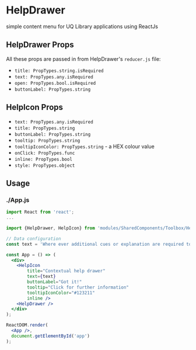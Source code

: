 # HelpDrawer

simple content menu for UQ Library applications using ReactJs

## HelpDrawer Props

All these props are passed in from HelpDrawer's `reducer.js` file:

- `title: PropTypes.string.isRequired`
- `text: PropTypes.any.isRequired`
- `open: PropTypes.bool.isRequired`
- `buttonLabel: PropTypes.string`

## HelpIcon Props

- `text: PropTypes.any.isRequired`
- `title: PropTypes.string`
- `buttonLabel: PropTypes.string`
- `tooltip: PropTypes.string`
- `tooltipIconColor: PropTypes.string` - a HEX colour value
- `onClick: PropTypes.func`
- `inline: PropTypes.bool`
- `style: PropTypes.object`

## Usage

### ./App.js

```jsx
import React from 'react';
...

import {HelpDrawer, HelpIcon} from 'modules/SharedComponents/Toolbox/HelpDrawer';

// Data configuration
const text = 'Where ever additional cues or explanation are required to clarify a process or procedure. Can be used as a card cue (inline inside of <CardHeader> to offer the icon in the top right of the card, or inline in text or form elements. Additionally, by adding 2 parameters (helpTitle and helpText) to a <Field> element, an integrated help icon can be produced. More info on this implementation in forms.'

const App = () => (
  <div>
    <HelpIcon
        title="Contextual help drawer"
        text={text}
        buttonLabel="Got it!"
        tooltip="Click for further information"
        tooltipIconColor="#123211"
        inline />
    <HelpDrawer />
  </div>
);

ReactDOM.render(
  <App />,
  document.getElementById('app')
);
```